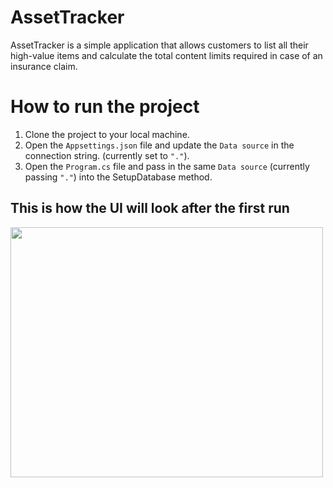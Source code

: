 # AssetTracker
AssetTracker is a simple application that allows customers to list all their high-value items and calculate the total content limits required in case of an insurance claim.

# How to run the project
1. Clone the project to your local machine.
2. Open the `Appsettings.json` file and update the `Data source` in the connection string. (currently set to `"."`).
3. Open the `Program.cs` file and pass in the same `Data source` (currently passing `"."`) into the SetupDatabase method.

## This is how the UI will look after the first run

<img src="https://user-images.githubusercontent.com/57675296/223298151-0c8ea7b5-deba-4704-9027-668ef61a7904.jpg" data-canonical-src="https://user-images.githubusercontent.com/57675296/223298151-0c8ea7b5-deba-4704-9027-668ef61a7904.jpg" width="500" height="400" />
